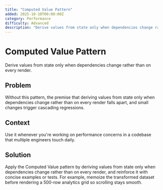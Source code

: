 ```yaml
---
title: "Computed Value Pattern"
added: 2025-10-10T00:00:00Z
category: Performance
difficulty: Advanced
description: "Derive values from state only when dependencies change rather than on every render."
---
```

# Computed Value Pattern

Derive values from state only when dependencies change rather than on every render.

## Problem

Without this pattern, the premise that deriving values from state only when dependencies change rather than on every render falls apart, and small changes trigger cascading regressions.

## Context

Use it whenever you're working on performance concerns in a codebase that multiple engineers touch daily.

## Solution

Apply the Computed Value pattern by deriving values from state only when dependencies change rather than on every render, and reinforce it with concise examples or tests. For example, memoize the transformed dataset before rendering a 500-row analytics grid so scrolling stays smooth.
